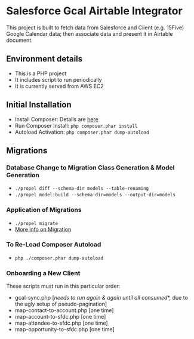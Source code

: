 # Salesforce Gcal Airtable Integrator

This project is built to fetch data from Salesforce and Client (e.g. 15Five) Google Calendar data; then associate data 
and present it in Airtable document.
 
## Environment details

* This is a PHP project
* It includes script to run periodically
* It is currently served from AWS EC2

## Initial Installation

* Install Composer: Details are [here](https://getcomposer.org/download/)
* Run Composer Install: `php composer.phar install`
* Autoload Activation: `php composer.phar dump-autoload`

## Migrations

### Database Change to Migration Class Generation & Model Generation
* `./propel diff --schema-dir models --table-renaming`
* `./propel model:build --schema-dir=models --output-dir=models`

### Application of Migrations
* `./propel migrate`
* [More info on Migration](http://propelorm.org/documentation/09-migrations.html)

### To Re-Load Composer Autoload 
* `php ./composer.phar dump-autoload`

### Onboarding a New Client
These scripts must run in this particular order:

* gcal-sync.php [*needs to run again & again until all consumed**, due to the ugly setup of pseudo-pagination]
* map-contact-to-account.php [one time]
* map-account-to-sfdc.php [one time]
* map-attendee-to-sfdc.php [one time]
* map-opportunity-to-sfdc.php [one time]
  
